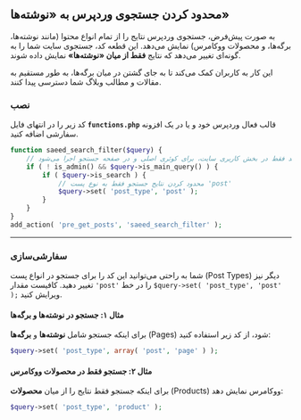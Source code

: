 

## محدود کردن جستجوی وردپرس به «نوشته‌ها»

به صورت پیش‌فرض، جستجوی وردپرس نتایج را از تمام انواع محتوا (مانند نوشته‌ها، برگه‌ها، و محصولات ووکامرس) نمایش می‌دهد. این قطعه کد، جستجوی سایت شما را به گونه‌ای تغییر می‌دهد که نتایج **فقط از میان «نوشته‌ها»** نمایش داده شوند.

این کار به کاربران کمک می‌کند تا به جای گشتن در میان برگه‌ها، به طور مستقیم به مقالات و مطالب وبلاگ شما دسترسی پیدا کنند.

### نصب

کد زیر را در انتهای فایل **`functions.php`** قالب فعال وردپرس خود و یا در یک افزونه سفارشی اضافه کنید.

```php
function saeed_search_filter($query) {
    // اطمینان از اینکه کد فقط در بخش کاربری سایت، برای کوئری اصلی و در صفحه جستجو اجرا می‌شود
    if ( ! is_admin() && $query->is_main_query() ) {
        if ( $query->is_search ) {
            // محدود کردن نتایج جستجو فقط به نوع پست 'post'
            $query->set( 'post_type', 'post' );
        }
    }
}
add_action( 'pre_get_posts', 'saeed_search_filter' );
```

-----

### سفارشی‌سازی

شما به راحتی می‌توانید این کد را برای جستجو در انواع پست (Post Types) دیگر نیز تغییر دهید. کافیست مقدار `'post'` را در خط `$query->set( 'post_type', 'post' );` ویرایش کنید.

#### مثال ۱: جستجو در نوشته‌ها و برگه‌ها

برای اینکه جستجو شامل **نوشته‌ها** و **برگه‌ها** (Pages) شود، از کد زیر استفاده کنید:

```php
$query->set( 'post_type', array( 'post', 'page' ) );
```

#### مثال ۲: جستجو فقط در محصولات ووکامرس

برای اینکه جستجو فقط نتایج را از میان **محصولات** (Products) ووکامرس نمایش دهد:

```php
$query->set( 'post_type', 'product' );
```
